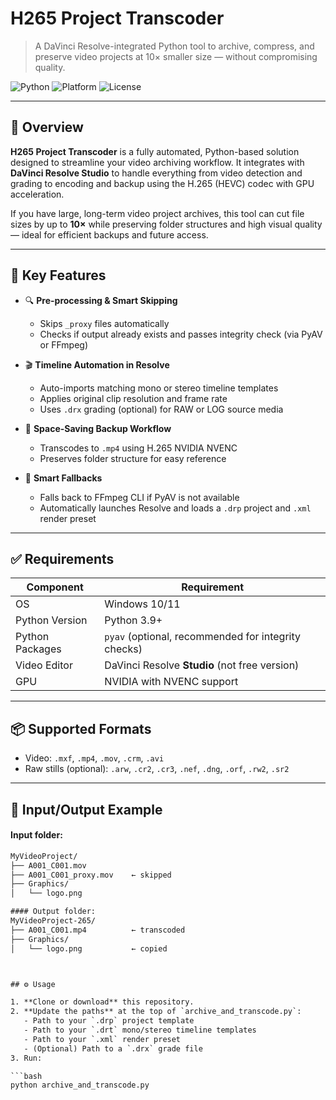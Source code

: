# H265 Project Transcoder

> A DaVinci Resolve-integrated Python tool to archive, compress, and preserve video projects at 10× smaller size — without compromising quality.

![Python](https://img.shields.io/badge/python-3.9-blue)
![Platform](https://img.shields.io/badge/platform-Windows-lightgrey)
![License](https://img.shields.io/badge/license-MIT-green)

---

## 🎯 Overview

**H265 Project Transcoder** is a fully automated, Python-based solution designed to streamline your video archiving workflow. It integrates with **DaVinci Resolve Studio** to handle everything from video detection and grading to encoding and backup using the H.265 (HEVC) codec with GPU acceleration.

If you have large, long-term video project archives, this tool can cut file sizes by up to **10×** while preserving folder structures and high visual quality — ideal for efficient backups and future access.

---

## 🧩 Key Features

- 🔍 **Pre-processing & Smart Skipping**
  - Skips `_proxy` files automatically
  - Checks if output already exists and passes integrity check (via PyAV or FFmpeg)

- 🎬 **Timeline Automation in Resolve**
  - Auto-imports matching mono or stereo timeline templates
  - Applies original clip resolution and frame rate
  - Uses `.drx` grading (optional) for RAW or LOG source media

- 💾 **Space-Saving Backup Workflow**
  - Transcodes to `.mp4` using H.265 NVIDIA NVENC
  - Preserves folder structure for easy reference

- 🧠 **Smart Fallbacks**
  - Falls back to FFmpeg CLI if PyAV is not available
  - Automatically launches Resolve and loads a `.drp` project and `.xml` render preset

---

## ✅ Requirements

| Component               | Requirement                                         |
|------------------------|-----------------------------------------------------|
| OS                     | Windows 10/11                                       |
| Python Version         | Python 3.9+                                         |
| Python Packages        | `pyav` (optional, recommended for integrity checks) |
| Video Editor           | DaVinci Resolve **Studio** (not free version)       |
| GPU                    | NVIDIA with NVENC support                           |

---

## 📦 Supported Formats

- Video: `.mxf`, `.mp4`, `.mov`, `.crm`, `.avi`
- Raw stills (optional): `.arw`, `.cr2`, `.cr3`, `.nef`, `.dng`, `.orf`, `.rw2`, `.sr2`

---

## 📁 Input/Output Example


#### Input folder:

```txt
MyVideoProject/
├── A001_C001.mov
├── A001_C001_proxy.mov    ← skipped
├── Graphics/
│   └── logo.png

#### Output folder:
MyVideoProject-265/
├── A001_C001.mp4          ← transcoded
├── Graphics/
│   └── logo.png           ← copied



## ⚙️ Usage

1. **Clone or download** this repository.
2. **Update the paths** at the top of `archive_and_transcode.py`:
   - Path to your `.drp` project template
   - Path to your `.drt` mono/stereo timeline templates
   - Path to your `.xml` render preset
   - (Optional) Path to a `.drx` grade file
3. Run:

```bash
python archive_and_transcode.py




